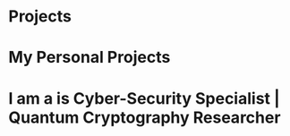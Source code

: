 # Projects
# My Personal Projects
# I am a is Cyber-Security Specialist | Quantum Cryptography Researcher

